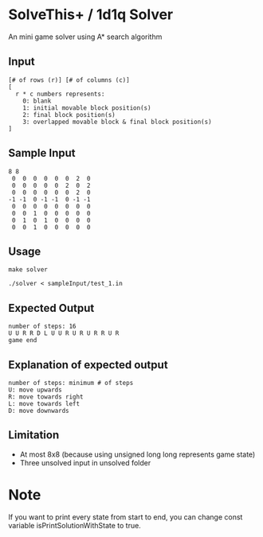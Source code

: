 # SolveThis+ / 1d1q  Solver
An mini game solver using A* search algorithm

## Input
```
[# of rows (r)] [# of columns (c)]
[
  r * c numbers represents:
    0: blank
    1: initial movable block position(s)
    2: final block position(s)
    3: overlapped movable block & final block position(s)
]
```

## Sample Input
```
8 8
 0  0  0  0  0  0  2  0
 0  0  0  0  0  2  0  2
 0  0  0  0  0  0  2  0
-1 -1  0 -1 -1  0 -1 -1
 0  0  0  0  0  0  0  0
 0  0  1  0  0  0  0  0
 0  1  0  1  0  0  0  0
 0  0  1  0  0  0  0  0
```

## Usage
```
make solver

./solver < sampleInput/test_1.in
```

## Expected Output
```
number of steps: 16
U U R R D L U U R U R U R R U R 
game end
```

## Explanation of expected output
```
number of steps: minimum # of steps 
U: move upwards
R: move towards right
L: move towards left
D: move downwards
```

## Limitation
- At most 8x8 (because using unsigned long long represents game state)
- Three unsolved input in unsolved folder

# Note
If you want to print every state from start to end, you can change const variable isPrintSolutionWithState to true.
